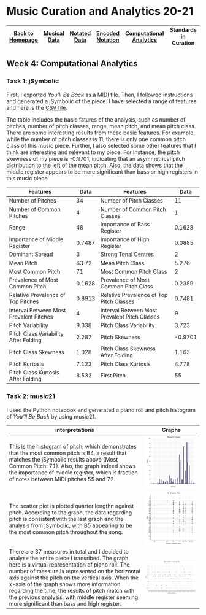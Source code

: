# Music Curation and Analytics 20-21

| [Back to Homepage](https://github.com/chenjcharlotte/MCA-2020/blob/master/README.md) | [Musical Data](https://github.com/chenjcharlotte/MCA-2020/blob/master/weeklyTasks/week1.md) | [Notated Data](https://github.com/chenjcharlotte/MCA-2020/blob/master/weeklyTasks/week2.md) | [Encoded Notation](https://github.com/chenjcharlotte/MCA-2020/blob/master/weeklyTasks/week3.md) | [Computational Analytics](https://github.com/chenjcharlotte/MCA-2020/blob/master/weeklyTasks/week4.md) | Standards in Curation |
|---|---|---|---|---|---|


## Week 4: Computational Analytics

### Task 1: jSymbolic 

First, I exported *You'll Be Back* as a MIDI file. Then, I followed instructions and generated a jSymbolic of the piece.
I have selected a range of features and here is the [CSV file](https://github.com/chenjcharlotte/MCA-2020/blob/master/weeklyTasks/week4_jSymbolic1.csv). 

The table includes the basic fatures of the analysis, such as number of pitches, number of pitch classes, range, mean pitch, and mean pitch class. There are some interesting results from these basic features. For example, while the number of pitch classes is 11, there is only one common pitch class of this music piece. Further, I also selected some other features that I think are interesting and relevant to my piece. For instance, the pitch skewness of my piece is -0.9701, indicating that an asymmetrical pitch distribution to the left of the mean pitch. Also, the data shows that the middle register appears to be more significant than bass or high registers in this music piece. 

| Features | Data | Features | Data |
|---|---|---|---|
|Number of Pitches|34|Number of Pitch Classes|11|
|Number of Common Pitches|4|Number of Common Pitch Classes|1|
|Range|48|Importance of Bass Register|0.1628|
|Importance of Middle Register|0.7487|Importance of High Register|0.0885|
|Dominant Spread|3|Strong Tonal Centres|2|
|Mean Pitch|63.72|Mean Pitch Class|5.276|
|Most Common Pitch|71|Most Common Pitch Class|2|
|Prevalence of Most Common Pitch|0.1628|Prevalence of Most Common Pitch Class|0.2389|
|Relative Prevalence of Top Pitches|0.8913|Relative Prevalence of Top Pitch Classes|0.7481|
|Interval Between Most Prevalent Pitches|4|Interval Between Most Prevalent Pitch Classes|9|
|Pitch Variability|9.338|Pitch Class Variability|3.723|
|Pitch Class Variability After Folding|2.287|Pitch Skewness|-0.9701|
|Pitch Class Skewness|1.028|Pitch Class Skewness After Folding|1.163|
|Pitch Kurtosis|7.123|Pitch Class Kurtosis|4.778|
|Pitch Class Kurtosis After Folding|8.532|First Pitch|55|


### Task 2: music21 

I used the Python notebook and generated a piano roll and pitch histogram of *You'll Be Back* by using music21. 

|interpretations|Graphs|
|---|---|
|This is the histogram of pitch, which demonstrates that the most common pitch is B4, a result that matches the jSymbolic results above (Most Common Pitch: 71). Also, the graph indeed shows the importance of middle register, which is fraction of notes between MIDI pitches 55 and 72.|![](https://github.com/chenjcharlotte/MCA-2020/blob/master/images/week4music21Graph.png)|
|The scatter plot is plotted quarter lengthn against pitch. According to the graph, the data regarding pitch is consistent with the last graph and the analysis from jSymbolic, with B5 appearing to be the most common pitch throughout the song. |![](https://github.com/chenjcharlotte/MCA-2020/blob/master/images/week4myScatterPlot.png)|
|There are 37 measures in total and I decided to analyse the entire piece I transribed. The graph here is a virtual representation of piano roll. The number of measure is represented on the horizontal axis against the pitch on the vertical axis. When the x-axis of the graph shows more information regarding the time, the results of pitch match with the previous analysis, with middle register seeming more significant than bass and high register. |![](https://github.com/chenjcharlotte/MCA-2020/blob/master/images/week4noteQuarterLengthByPitch.png)|

